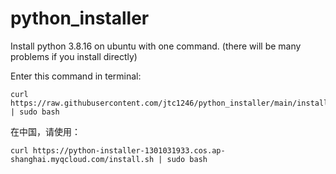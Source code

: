 # python_installer

Install python 3.8.16 on ubuntu with one command. (there will be many problems if you install directly)

Enter this command in terminal:

    curl https://raw.githubusercontent.com/jtc1246/python_installer/main/install.sh | sudo bash

在中国，请使用：

    curl https://python-installer-1301031933.cos.ap-shanghai.myqcloud.com/install.sh | sudo bash
